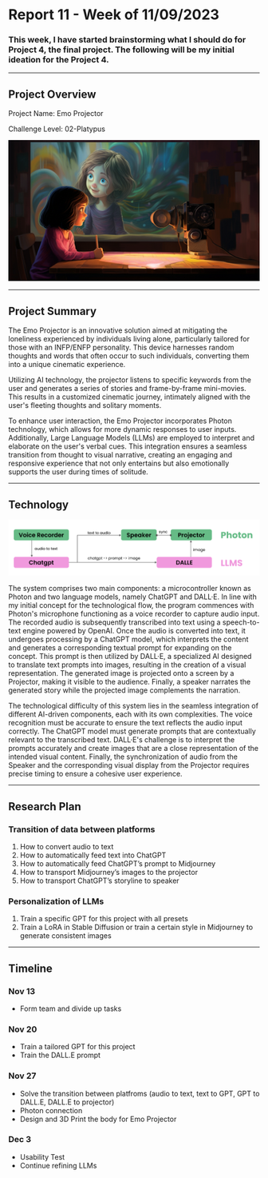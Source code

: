 # Report 11 - Week of 11/09/2023 #

### This week, I have started brainstorming what I should do for Project 4, the final project. The following will be my initial ideation for the Project 4. 

---

## Project Overview

Project Name: Emo Projector

Challenge Level: 02-Platypus

   <p align="center">
   <img src="https://github.com/Berkeley-MDes/tdf-fa23-Heziaaaaa/blob/main/image/week-10/Emo Projector.png" width="700">
   </p>

---

## Project Summary

The Emo Projector is an innovative solution aimed at mitigating the loneliness experienced by individuals living alone, particularly tailored for those with an INFP/ENFP personality. This device harnesses random thoughts and words that often occur to such individuals, converting them into a unique cinematic experience.

Utilizing AI technology, the projector listens to specific keywords from the user and generates a series of stories and frame-by-frame mini-movies. This results in a customized cinematic journey, intimately aligned with the user's fleeting thoughts and solitary moments.

To enhance user interaction, the Emo Projector incorporates Photon technology, which allows for more dynamic responses to user inputs. Additionally, Large Language Models (LLMs) are employed to interpret and elaborate on the user's verbal cues. This integration ensures a seamless transition from thought to visual narrative, creating an engaging and responsive experience that not only entertains but also emotionally supports the user during times of solitude.

---

## Technology

   <p align="center">
   <img src="https://github.com/Berkeley-MDes/tdf-fa23-Heziaaaaa/blob/main/image/week-10/Tech.png" width="900">
   </p>

The system comprises two main components: a microcontroller known as Photon and two language models, namely ChatGPT and DALL·E. In line with my initial concept for the technological flow, the program commences with Photon's microphone functioning as a voice recorder to capture audio input. The recorded audio is subsequently transcribed into text using a speech-to-text engine powered by OpenAI. Once the audio is converted into text, it undergoes processing by a ChatGPT model, which interprets the content and generates a corresponding textual prompt for expanding on the concept. This prompt is then utilized by DALL·E, a specialized AI designed to translate text prompts into images, resulting in the creation of a visual representation. The generated image is projected onto a screen by a Projector, making it visible to the audience. Finally, a speaker narrates the generated story while the projected image complements the narration.

The technological difficulty of this system lies in the seamless integration of different AI-driven components, each with its own complexities. The voice recognition must be accurate to ensure the text reflects the audio input correctly. The ChatGPT model must generate prompts that are contextually relevant to the transcribed text. DALL·E's challenge is to interpret the prompts accurately and create images that are a close representation of the intended visual content. Finally, the synchronization of audio from the Speaker and the corresponding visual display from the Projector requires precise timing to ensure a cohesive user experience.

---

## Research Plan

### Transition of data between platforms

1. How to convert audio to text
2. How to automatically feed text into ChatGPT
3. How to automatically feed ChatGPT’s prompt to Midjourney
4. How to transport Midjourney’s images to the projector
5. How to transport ChatGPT’s storyline to speaker

### Personalization of LLMs

1. Train a specific GPT for this project with all presets
2. Train a LoRA in Stable Diffusion or train a certain style in Midjourney to generate consistent images

---

## Timeline

### Nov 13
- Form team and divide up tasks

### Nov 20
- Train a tailored GPT for this project
- Train the DALL.E prompt

### Nov 27
- Solve the transition between platfroms (audio to text, text to GPT, GPT to DALL.E, DALL.E to projector)
- Photon connection
- Design and 3D Print the body for Emo Projector

### Dec 3
- Usability Test
- Continue refining LLMs
